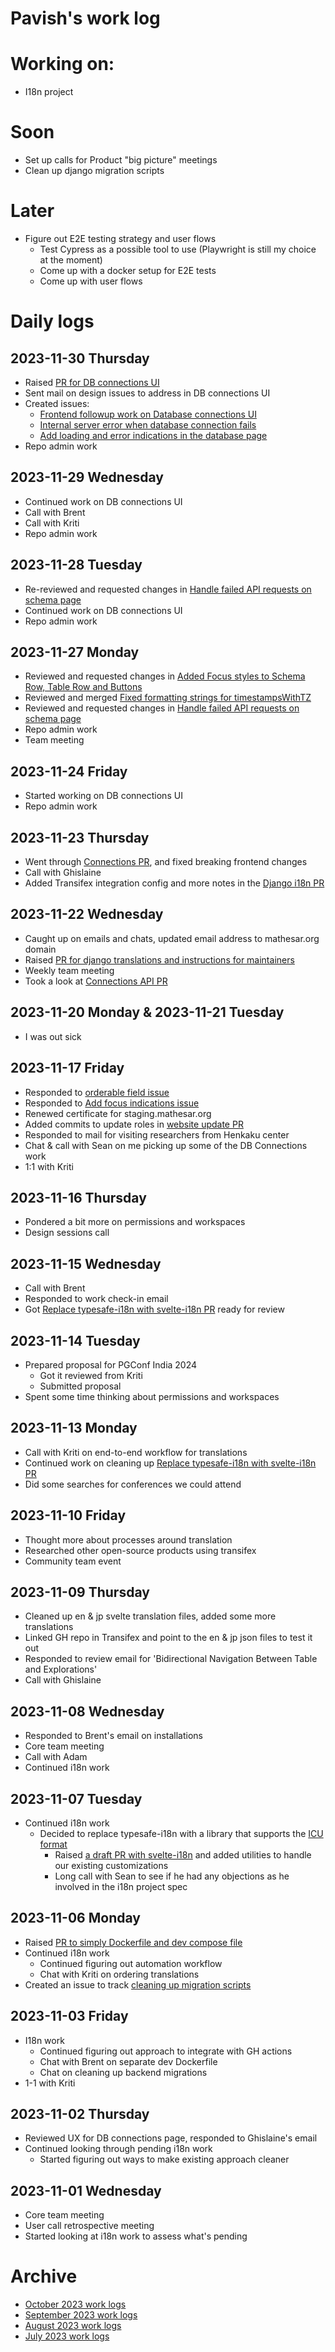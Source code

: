 # Pavish's work log

# Working on:
* I18n project

# Soon
* Set up calls for Product "big picture" meetings
* Clean up django migration scripts

# Later
* Figure out E2E testing strategy and user flows
  - Test Cypress as a possible tool to use (Playwright is still my choice at the moment)
  - Come up with a docker setup for E2E tests
  - Come up with user flows

# Daily logs
## 2023-11-30 Thursday
* Raised [PR for DB connections UI](https://github.com/mathesar-foundation/mathesar/pull/3326)
* Sent mail on design issues to address in DB connections UI
* Created issues:
  - [Frontend followup work on Database connections UI](https://github.com/mathesar-foundation/mathesar/issues/3328)
  - [Internal server error when database connection fails](https://github.com/mathesar-foundation/mathesar/issues/3329)
  - [Add loading and error indications in the database page](https://github.com/mathesar-foundation/mathesar/issues/3330)
* Repo admin work

## 2023-11-29 Wednesday
* Continued work on DB connections UI
* Call with Brent
* Call with Kriti
* Repo admin work

## 2023-11-28 Tuesday
* Re-reviewed and requested changes in [Handle failed API requests on schema page](https://github.com/mathesar-foundation/mathesar/pull/3323)
* Continued work on DB connections UI
* Repo admin work

## 2023-11-27 Monday
* Reviewed and requested changes in [Added Focus styles to Schema Row, Table Row and Buttons](https://github.com/mathesar-foundation/mathesar/pull/3313)
* Reviewed and merged [Fixed formatting strings for timestampsWithTZ](https://github.com/mathesar-foundation/mathesar/pull/3325)
* Reviewed and requested changes in [Handle failed API requests on schema page](https://github.com/mathesar-foundation/mathesar/pull/3323)
* Repo admin work
* Team meeting

## 2023-11-24 Friday
* Started working on DB connections UI
* Repo admin work

## 2023-11-23 Thursday
* Went through [Connections PR](https://github.com/mathesar-foundation/mathesar/pull/3309), and fixed breaking frontend changes
* Call with Ghislaine
* Added Transifex integration config and more notes in the [Django i18n PR](https://github.com/mathesar-foundation/mathesar/pull/3321)

## 2023-11-22 Wednesday
* Caught up on emails and chats, updated email address to mathesar.org domain
* Raised [PR for django translations and instructions for maintainers](https://github.com/mathesar-foundation/mathesar/pull/3321)
* Weekly team meeting
* Took a look at [Connections API PR](https://github.com/mathesar-foundation/mathesar/pull/3309)

## 2023-11-20 Monday & 2023-11-21 Tuesday
* I was out sick

## 2023-11-17 Friday
* Responded to [orderable field issue](https://github.com/centerofci/mathesar/issues/3066)
* Responded to [Add focus indications issue](https://github.com/centerofci/mathesar/issues/2837)
* Renewed certificate for staging.mathesar.org
* Added commits to update roles in [website update PR](https://github.com/mathesar-foundation/mathesar-website/pull/97)
* Responded to mail for visiting researchers from Henkaku center
* Chat & call with Sean on me picking up some of the DB Connections work
* 1:1 with Kriti

## 2023-11-16 Thursday
* Pondered a bit more on permissions and workspaces
* Design sessions call

## 2023-11-15 Wednesday
* Call with Brent
* Responded to work check-in email
* Got [Replace typesafe-i18n with svelte-i18n PR](https://github.com/centerofci/mathesar/pull/3302) ready for review

## 2023-11-14 Tuesday
* Prepared proposal for PGConf India 2024
  - Got it reviewed from Kriti
  - Submitted proposal
* Spent some time thinking about permissions and workspaces

## 2023-11-13 Monday
* Call with Kriti on end-to-end workflow for translations
* Continued work on cleaning up [Replace typesafe-i18n with svelte-i18n PR](https://github.com/centerofci/mathesar/pull/3302)
* Did some searches for conferences we could attend

## 2023-11-10 Friday
* Thought more about processes around translation
* Researched other open-source products using transifex
* Community team event

## 2023-11-09 Thursday
* Cleaned up en & jp svelte translation files, added some more translations
* Linked GH repo in Transifex and point to the en & jp json files to test it out
* Responded to review email for 'Bidirectional Navigation Between Table and Explorations'
* Call with Ghislaine

## 2023-11-08 Wednesday
* Responded to Brent's email on installations
* Core team meeting
* Call with Adam
* Continued i18n work

## 2023-11-07 Tuesday
* Continued i18n work
  - Decided to replace typesafe-i18n with a library that supports the [ICU format](https://unicode-org.github.io/icu/userguide/icu/i18n.html)
    - Raised [a draft PR with svelte-i18n](https://github.com/centerofci/mathesar/pull/3123) and added utilities to handle our existing customizations
    - Long call with Sean to see if he had any objections as he involved in the i18n project spec

## 2023-11-06 Monday
* Raised [PR to simply Dockerfile and dev compose file](https://github.com/centerofci/mathesar/pull/3295)
* Continued i18n work
  - Continued figuring out automation workflow 
  - Chat with Kriti on ordering translations
* Created an issue to track [cleaning up migration scripts](https://github.com/centerofci/mathesar/issues/3296)

## 2023-11-03 Friday
* I18n work
  - Continued figuring out approach to integrate with GH actions
  - Chat with Brent on separate dev Dockerfile
  - Chat on cleaning up backend migrations
* 1-1 with Kriti

## 2023-11-02 Thursday
* Reviewed UX for DB connections page, responded to Ghislaine's email
* Continued looking through pending i18n work
  - Started figuring out ways to make existing approach cleaner

## 2023-11-01 Wednesday
* Core team meeting
* User call retrospective meeting
* Started looking at i18n work to assess what's pending

# Archive
 - [October 2023 work logs](/team/worklogs/archive/2023-10/pavish.md)
 - [September 2023 work logs](/team/worklogs/archive/2023-09/pavish.md)
 - [August 2023 work logs](/team/worklogs/archive/2023-08/pavish.md)
 - [July 2023 work logs](/team/worklogs/archive/2023-07/pavish.md)
